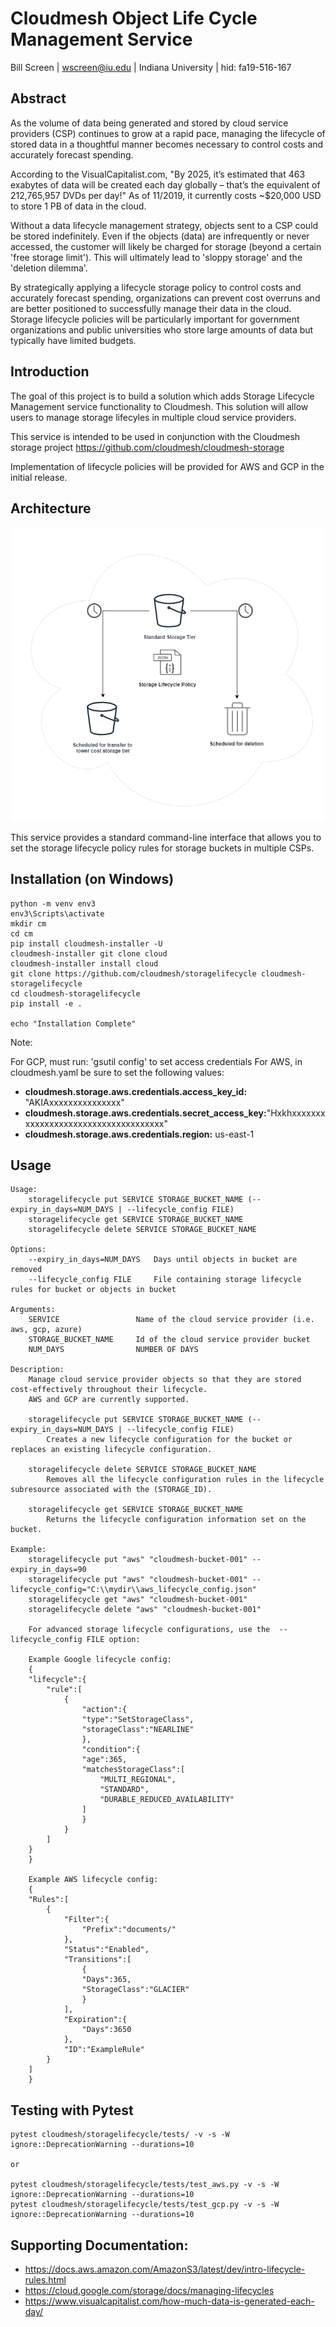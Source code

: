 # Cloudmesh Object Life Cycle Management Service

Bill Screen | wscreen@iu.edu | Indiana University | hid: fa19-516-167

## Abstract

As the volume of data being generated and stored by cloud service providers (CSP) continues to grow at a rapid pace, managing the lifecycle of stored data in a thoughtful manner becomes necessary to control costs and accurately forecast spending. 

According to the VisualCapitalist.com, "By 2025, it’s estimated that 463 exabytes of data will be created each day globally – that’s the equivalent of 212,765,957 DVDs per day!" As of 11/2019, it currently costs ~$20,000 USD to store 1 PB of data in the cloud.

Without a data lifecycle management strategy, objects sent to a CSP could be stored indefinitely. Even if the objects (data) are infrequently or never accessed, the customer will likely be charged for storage (beyond a certain 'free storage limit'). This will ultimately lead to 'sloppy storage' and the 'deletion dilemma'. 

By strategically applying a lifecycle storage policy to control costs and accurately forecast spending, organizations can prevent cost overruns and are better positioned to successfully manage their data in the cloud. Storage lifecycle policies will be particularly important for government organizations and public universities who store large amounts of data but typically have limited budgets. 

## Introduction

The goal of this project is to build a solution which adds Storage Lifecycle Management service functionality to Cloudmesh. This solution will allow users to manage storage lifecyles in multiple cloud service providers.

This service is intended to be used in conjunction with the Cloudmesh storage project https://github.com/cloudmesh/cloudmesh-storage

Implementation of lifecycle policies will be provided for AWS and GCP in the initial release.


## Architecture

![Project Architecture](images/cm-storage-lifecycle.png)

This service provides a standard command-line interface that allows you to set the storage lifecycle policy rules for storage buckets in multiple CSPs.


## Installation (on Windows)
```
python -m venv env3
env3\Scripts\activate
mkdir cm
cd cm
pip install cloudmesh-installer -U
cloudmesh-installer git clone cloud
cloudmesh-installer install cloud
git clone https://github.com/cloudmesh/storagelifecycle cloudmesh-storagelifecycle
cd cloudmesh-storagelifecycle
pip install -e .

echo "Installation Complete"
```

Note:

For GCP, must run: 'gsutil config' to set access credentials
For AWS, in cloudmesh.yaml be sure to set the following values:

- <b>cloudmesh.storage.aws.credentials.access_key_id:</b> "AKIAxxxxxxxxxxxxxxx"
- <b>cloudmesh.storage.aws.credentials.secret_access_key:</b>"Hxkhxxxxxxxxxxxxxxxxxxxxxxxxxxxxxxxxxxxx"
- <b>cloudmesh.storage.aws.credentials.region:</b> us-east-1


## Usage
 
```
Usage:
    storagelifecycle put SERVICE STORAGE_BUCKET_NAME (--expiry_in_days=NUM_DAYS | --lifecycle_config FILE)
    storagelifecycle get SERVICE STORAGE_BUCKET_NAME            
    storagelifecycle delete SERVICE STORAGE_BUCKET_NAME 

Options:
    --expiry_in_days=NUM_DAYS   Days until objects in bucket are removed
    --lifecycle_config FILE     File containing storage lifecycle rules for bucket or objects in bucket

Arguments:
    SERVICE                 Name of the cloud service provider (i.e. aws, gcp, azure)
    STORAGE_BUCKET_NAME     Id of the cloud service provider bucket
    NUM_DAYS                NUMBER OF DAYS

Description:
    Manage cloud service provider objects so that they are stored cost-effectively throughout their lifecycle.
    AWS and GCP are currently supported.

    storagelifecycle put SERVICE STORAGE_BUCKET_NAME (--expiry_in_days=NUM_DAYS | --lifecycle_config FILE)
        Creates a new lifecycle configuration for the bucket or replaces an existing lifecycle configuration.

    storagelifecycle delete SERVICE STORAGE_BUCKET_NAME
        Removes all the lifecycle configuration rules in the lifecycle subresource associated with the (STORAGE_ID).

    storagelifecycle get SERVICE STORAGE_BUCKET_NAME
        Returns the lifecycle configuration information set on the bucket.

Example:
    storagelifecycle put "aws" "cloudmesh-bucket-001" --expiry_in_days=90
    storagelifecycle put "aws" "cloudmesh-bucket-001" --lifecycle_config="C:\\mydir\\aws_lifecycle_config.json"                        
    storagelifecycle get "aws" "cloudmesh-bucket-001"
    storagelifecycle delete "aws" "cloudmesh-bucket-001"

    For advanced storage lifecycle configurations, use the  --lifecycle_config FILE option:
    
    Example Google lifecycle config:
    { 
    "lifecycle":{ 
        "rule":[ 
            { 
                "action":{ 
                "type":"SetStorageClass",
                "storageClass":"NEARLINE"
                },
                "condition":{ 
                "age":365,
                "matchesStorageClass":[ 
                    "MULTI_REGIONAL",
                    "STANDARD",
                    "DURABLE_REDUCED_AVAILABILITY"
                ]
                }
            }
        ]
    }
    }

    Example AWS lifecycle config:
    { 
    "Rules":[ 
        { 
            "Filter":{ 
                "Prefix":"documents/"
            },
            "Status":"Enabled",
            "Transitions":[ 
                { 
                "Days":365,
                "StorageClass":"GLACIER"
                }
            ],
            "Expiration":{ 
                "Days":3650
            },
            "ID":"ExampleRule"
        }
    ]
    }
```

## Testing with Pytest
```
pytest cloudmesh/storagelifecycle/tests/ -v -s -W ignore::DeprecationWarning --durations=10

or 

pytest cloudmesh/storagelifecycle/tests/test_aws.py -v -s -W ignore::DeprecationWarning --durations=10
pytest cloudmesh/storagelifecycle/tests/test_gcp.py -v -s -W ignore::DeprecationWarning --durations=10
```

## Supporting Documentation:
- https://docs.aws.amazon.com/AmazonS3/latest/dev/intro-lifecycle-rules.html
- https://cloud.google.com/storage/docs/managing-lifecycles
- https://www.visualcapitalist.com/how-much-data-is-generated-each-day/

